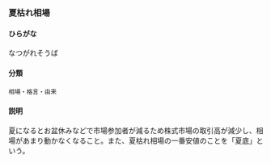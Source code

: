 <div style="display:none;">

## [あ行](securities-terms?id=あ行)
## [か行](securities-terms?id=か行)
## [さ行](securities-terms?id=さ行)
## [た行](securities-terms?id=た行)
## [な行](securities-terms?id=な行)

</div>

### 夏枯れ相場

#### ひらがな

なつがれそうば

#### 分類

`相場・格言・由来`

#### 説明

夏になるとお盆休みなどで市場参加者が減るため株式市場の取引高が減少し、相場があまり動かなくなること。また、夏枯れ相場の一番安値のことを「夏底」という。

<div style="display:none;">

## [は行](securities-terms?id=は行)
## [ま行](securities-terms?id=ま行)
## [や行](securities-terms?id=や行)
## [ら行](securities-terms?id=ら行)
## [わ行](securities-terms?id=わ行)
## [英数字・記号](securities-terms?id=英数字・記号)

</div>

